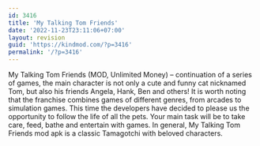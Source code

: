 ```yaml
---
id: 3416
title: 'My Talking Tom Friends'
date: '2022-11-23T23:11:06+07:00'
layout: revision
guid: 'https://kindmod.com/?p=3416'
permalink: '/?p=3416'
---
```


My Talking Tom Friends (MOD, Unlimited Money) – continuation of a series of games, the main character is not only a cute and funny cat nicknamed Tom, but also his friends Angela, Hank, Ben and others! It is worth noting that the franchise combines games of different genres, from arcades to simulation games. This time the developers have decided to please us the opportunity to follow the life of all the pets. Your main task will be to take care, feed, bathe and entertain with games. In general, My Talking Tom Friends mod apk is a classic Tamagotchi with beloved characters.